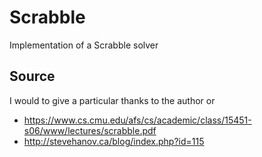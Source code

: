 # Scrabble

Implementation of a Scrabble solver 

## Source 
I would to give a particular thanks to the author or 
- https://www.cs.cmu.edu/afs/cs/academic/class/15451-s06/www/lectures/scrabble.pdf
- http://stevehanov.ca/blog/index.php?id=115
